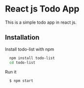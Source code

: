 
# React js Todo App

This is a simple todo app in react js. 

## Installation

Install todo-list with npm 

```bash
  npm install todo-list 
  cd todo-list
```

Run it
    
```bash
  $ npm start 
```    
